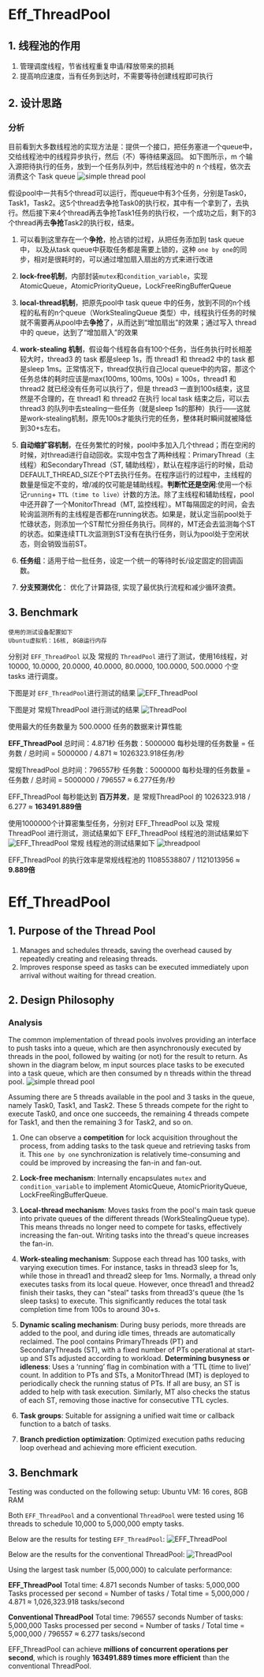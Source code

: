 # Eff_ThreadPool


## 1. 线程池的作用

1. 管理调度线程，节省线程重复申请/释放带来的损耗
2. 提高响应速度，当有任务到达时，不需要等待创建线程即可执行

## 2. 设计思路
### 分析
目前看到大多数线程池的实现方法是：提供一个接口，把任务塞进一个queue中，交给线程池中的线程异步执行，然后（不）等待结果返回。
如下图所示，m 个输入源把待执行的任务，放到一个任务队列中，然后线程池中的 n 个线程，依次去消费这个 Task queue
![simple thread pool](./Doc/image-1.png)

假设pool中一共有5个thread可以运行，而queue中有3个任务，分别是Task0，Task1，Task2。这5个thread去争抢Task0的执行权，其中有一个拿到了，去执行。然后接下来4个thread再去争抢Task1任务的执行权，一个成功之后，剩下的3个thread再去**争抢**Task2的执行权，结束。

1. 可以看到这里存在一个**争抢**，抢占锁的过程，从把任务添加到 task queue中， 以及从task queue中获取任务都是需要上锁的，这种 `one by one`的同步，相对是很耗时的，可以通过增加扇入扇出的方式来进行改进 

2. **lock-free机制**，内部封装`mutex`和`condition_variable`，实现AtomicQueue，AtomicPriorityQueue，LockFreeRingBufferQueue 
3. **local-thread机制**，把原先pool中 task queue 中的任务，放到不同的n个线程的私有的n个queue（WorkStealingQueue 类型）中，线程执行任务的时候就不需要再从pool中去**争抢**了，从而达到“增加扇出”的效果；通过写入 thread 中的 queue，达到了“增加扇入”的效果
4. **work-stealing 机制**，假设每个线程各自有100个任务，当任务执行时长相差较大时，thread3 的 task 都是sleep 1s，而 thread1 和 thread2 中的 task 都是sleep 1ms。正常情况下，thread仅执行自己local queue中的内容，那这个任务总体的耗时应该是max(100ms, 100ms, 100s) = 100s，thread1 和 thread2 就已经没有任务可以执行了，但是 thread3 一直到100s结束，这显然是不合理的，在 thread1 和 thread2 在执行 local task 结束之后，可以去 thread3 的队列中去stealing一些任务（就是sleep 1s的那种）执行——这就是work-stealing机制，原先100s才能执行完的任务，整体耗时瞬间就被降低到30+s左右。
5. **自动缩扩容机制**，在任务繁忙的时候，pool中多加入几个thread；而在空闲的时候，对thread进行自动回收。实现中包含了两种线程：PrimaryThread（主线程）和SecondaryThread（ST, 辅助线程），默认在程序运行的时候，启动DEFAULT_THREAD_SIZE个PT去执行任务。在程序运行的过程中，主线程的数量是恒定不变的，增/减的仅可能是辅助线程。**判断忙还是空闲**:使用一个标记`running`+ `TTL（time to live）`计数的方法。除了主线程和辅助线程，pool中还开辟了一个MonitorThread（MT, 监控线程）。MT每隔固定的时间，会去轮询监测所有的主线程是否都在running状态。如果是，就认定当前pool处于忙碌状态，则添加一个ST帮忙分担任务执行。同样的，MT还会去监测每个ST的状态。如果连续TTL次监测到ST没有在执行任务，则认为pool处于空闲状态，则会销毁当前ST。
6. **任务组**：适用于给一批任务，设定一个统一的等待时长/设定固定的回调函数。
7. **分支预测优化**： 优化了计算路径, 实现了最优执行流程和减少循环浪费。

## 3. Benchmark
    使用的测试设备配置如下
    Ubuntu虚拟机：16核, 8GB运行内存

分别对 `EFF_ThreadPool` 以及 常规的 `ThreadPool` 进行了测试，使用16线程，对 10000, 10.0000, 20.0000, 40.0000, 80.0000, 100.0000, 500.0000 个空 tasks 进行调度。

下图是对 `EFF_ThreadPool`进行测试的结果
![EFF_ThreadPool](./Doc/benchmarkTestEFF.png)


下图是对 常规ThreadPool 进行测试的结果
![ThreadPool](./Doc/benchmarkTestOther.png)


使用最大的任务数量为 500.0000 任务的数据来计算性能

**EFF_ThreadPool**
总时间：4.871秒
任务数：5000000
每秒处理的任务数量 = 任务数 / 总时间 = 5000000 / 4.871 ≈ 1026323.918任务/秒


常规ThreadPool
总时间：796557秒
任务数：5000000
每秒处理的任务数量 = 任务数 / 总时间 = 5000000 / 796557 ≈ 6.277任务/秒

EFF_ThreadPool 每秒能达到 **百万并发**，是 常规ThreadPool 的 1026323.918 / 6.277 ≈ **163491.889倍**

使用1000000个计算密集型任务，分别对 EFF_ThreadPool 以及 常规ThreadPool 进行测试，测试结果如下
EFF_ThreadPool 线程池的测试结果如下
![EFF_ThreadPool](https://github.com/user-attachments/assets/8fe0b35c-b469-403b-a5a4-d2386d6a870c)
常规 线程池的测试结果如下
![threadpool](https://github.com/user-attachments/assets/b45c50d7-933a-484d-b55c-9ef59c574ad0)

EFF_ThreadPool 的执行效率是常规线程池的 11085538807 / 1121013956 ≈ **9.889倍**

# Eff_ThreadPool

## 1. Purpose of the Thread Pool

1. Manages and schedules threads, saving the overhead caused by repeatedly creating and releasing threads.
2. Improves response speed as tasks can be executed immediately upon arrival without waiting for thread creation.

## 2. Design Philosophy
### Analysis
The common implementation of thread pools involves providing an interface to push tasks into a queue, which are then asynchronously executed by threads in the pool, followed by waiting (or not) for the result to return.
As shown in the diagram below, m input sources place tasks to be executed into a task queue, which are then consumed by n threads within the thread pool.
![simple thread pool](./Doc/image-1.png)

Assuming there are 5 threads available in the pool and 3 tasks in the queue, namely Task0, Task1, and Task2. These 5 threads compete for the right to execute Task0, and once one succeeds, the remaining 4 threads compete for Task1, and then the remaining 3 for Task2, and so on.

1. One can observe a **competition** for lock acquisition throughout the process, from adding tasks to the task queue and retrieving tasks from it. This `one by one` synchronization is relatively time-consuming and could be improved by increasing the fan-in and fan-out.
   
2. **Lock-free mechanism**: Internally encapsulates `mutex` and `condition_variable` to implement AtomicQueue, AtomicPriorityQueue, LockFreeRingBufferQueue.

3. **Local-thread mechanism**: Moves tasks from the pool's main task queue into private queues of the different threads (WorkStealingQueue type). This means threads no longer need to compete for tasks, effectively increasing the fan-out. Writing tasks into the thread's queue increases the fan-in.

4. **Work-stealing mechanism**: Suppose each thread has 100 tasks, with varying execution times. For instance, tasks in thread3 sleep for 1s, while those in thread1 and thread2 sleep for 1ms. Normally, a thread only executes tasks from its local queue. However, once thread1 and thread2 finish their tasks, they can "steal" tasks from thread3's queue (the 1s sleep tasks) to execute. This significantly reduces the total task completion time from 100s to around 30+s.

5. **Dynamic scaling mechanism**: During busy periods, more threads are added to the pool, and during idle times, threads are automatically reclaimed. The pool contains PrimaryThreads (PT) and SecondaryThreads (ST), with a fixed number of PTs operational at start-up and STs adjusted according to workload. **Determining busyness or idleness**: Uses a ‘running’ flag in combination with a ‘TTL (time to live)’ count. In addition to PTs and STs, a MonitorThread (MT) is deployed to periodically check the running status of PTs. If all are busy, an ST is added to help with task execution. Similarly, MT also checks the status of each ST, removing those inactive for consecutive TTL cycles.

6. **Task groups**: Suitable for assigning a unified wait time or callback function to a batch of tasks.

7. **Branch prediction optimization**: Optimized execution paths reducing loop overhead and achieving more efficient execution.

## 3. Benchmark
Testing was conducted on the following setup: 
Ubuntu VM: 16 cores, 8GB RAM

Both `EFF_ThreadPool` and a conventional `ThreadPool` were tested using 16 threads to schedule 10,000 to 5,000,000 empty tasks.

Below are the results for testing `EFF_ThreadPool`:
![EFF_ThreadPool](./Doc/benchmarkTestEFF.png)

Below are the results for the conventional ThreadPool:
![ThreadPool](./Doc/benchmarkTestOther.png)

Using the largest task number (5,000,000) to calculate performance:

**EFF_ThreadPool**
Total time: 4.871 seconds
Number of tasks: 5,000,000
Tasks processed per second = Number of tasks / Total time = 5,000,000 / 4.871 ≈ 1,026,323.918 tasks/second

**Conventional ThreadPool**
Total time: 796557 seconds
Number of tasks: 5,000,000
Tasks processed per second = Number of tasks / Total time = 5,000,000 / 796557 ≈ 6.277 tasks/second

EFF_ThreadPool can achieve **millions of concurrent operations per second**, which is roughly **163491.889 times more efficient** than the conventional ThreadPool.
